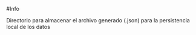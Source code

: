 #Info

Directorio para almacenar el archivo generado (.json) para la persistencia local de los datos